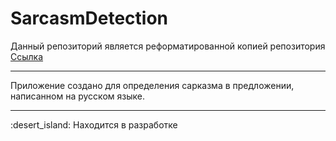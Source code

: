 # SarcasmDetection
Данный репозиторий является реформатированной копией репозитория <a href="https://github.com/sentirpasseul/BusinessAnalist">Ссылка</a>

---
<div id='description'>
  <p>Приложение создано для определения сарказма в предложении, написанном на русском языке.</p>
</div>

---
<div id='development'>
  :desert_island: Находится в разработке
</div>
